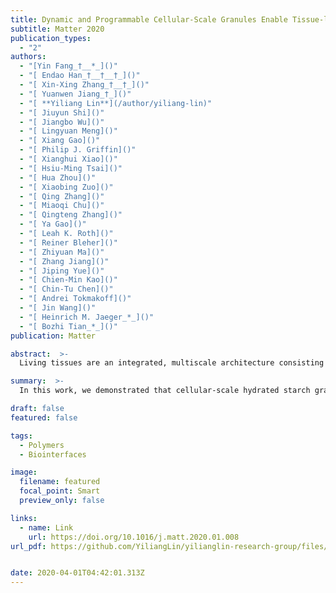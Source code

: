 ```yaml
---
title: Dynamic and Programmable Cellular-Scale Granules Enable Tissue-like Materials
subtitle: Matter 2020
publication_types:
  - "2"
authors:
  - "[Yin Fang_†__*_]()"
  - "[ Endao Han_†__†__†_]()"
  - "[ Xin-Xing Zhang_†__†_]()"
  - "[ Yuanwen Jiang_†_]()"
  - "[ **Yiliang Lin**](/author/yiliang-lin)"
  - "[ Jiuyun Shi]()"
  - "[ Jiangbo Wu]()"
  - "[ Lingyuan Meng]()"
  - "[ Xiang Gao]()"
  - "[ Philip J. Griffin]()"
  - "[ Xianghui Xiao]()"
  - "[ Hsiu-Ming Tsai]()"
  - "[ Hua Zhou]()"
  - "[ Xiaobing Zuo]()"
  - "[ Qing Zhang]()"
  - "[ Miaoqi Chu]()"
  - "[ Qingteng Zhang]()"
  - "[ Ya Gao]()"
  - "[ Leah K. Roth]()"
  - "[ Reiner Bleher]()"
  - "[ Zhiyuan Ma]()"
  - "[ Zhang Jiang]()"
  - "[ Jiping Yue]()"
  - "[ Chien-Min Kao]()"
  - "[ Chin-Tu Chen]()"
  - "[ Andrei Tokmakoff]()"
  - "[ Jin Wang]()"
  - "[ Heinrich M. Jaeger_*_]()"
  - "[ Bozhi Tian_*_]()"
publication: Matter

abstract:  >-
  Living tissues are an integrated, multiscale architecture consisting of dense cellular ensembles and extracellular matrices (ECMs). The cells and ECMs cooperate to enable specialized mechanical properties and dynamic responsiveness. However, the mechanical properties of living tissues are difficult to replicate. A particular challenge is identification of a cell-like synthetic component, which is tightly integrated with its matrix and also responsive to external stimuli. Here, we demonstrate that cellular-scale hydrated starch granules, an underexplored component in materials science, can turn conventional hydrogels into tissue-like materials when composites are formed. By using several synchrotron-based X-ray techniques, we reveal the mechanically induced organization and training dynamics of the starch granules in the hydrogel matrix. These dynamic behaviors enable multiple tissue-like properties such as programmability, anisotropy, strain-stiffening, mechanochemistry, and self-healability.

summary:  >-
  In this work, we demonstrated that cellular-scale hydrated starch granules, an underexplored component in materials science, could turn conventional hydrogels into tissue-like materials when composites were formed.

draft: false
featured: false

tags:
  - Polymers
  - Biointerfaces

image:
  filename: featured
  focal_point: Smart
  preview_only: false

links:
  - name: Link
    url: https://doi.org/10.1016/j.matt.2020.01.008
url_pdf: https://github.com/YiliangLin/yilianglin-research-group/files/9957679/Fang.et.al.-.2020.-.Dynamic.and.Programmable.Cellular-Scale.Granules.E.pdf


date: 2020-04-01T04:42:01.313Z
---
```

